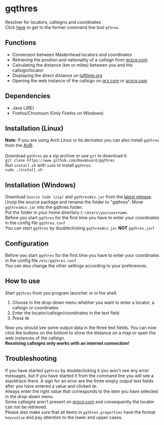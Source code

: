 # gqthres
Resolver for locators, callsigns and coordinates<br />
Click [here](https://github.com/BaumGuard/qthres) to get to the former command line tool `qthres`.
<br />
## Functions<br />
- Conversion between Maidenhead locators and coordinates
- Retrieving the position and nationality of a callsign from [qrzcq.com](https://qrz.com)
- Calculating the distance (km or miles) between you and the callsign/locator
- Displaying the direct distance on [luftlinie.org](https://luftlinie.org)
- Opening the web instance of the callsign on [qrz.com](https://qrz.com) or [qrzcq.com](https://qrzcq.com)
## Dependencies<br />
- Java (JRE)
- Firefox/Chromium (Only Firefox on Windows)
## Installation (Linux)<br />
**Note:** If you are using Arch Linux or its derivates you can also install `gqthres` from the [AUR](https://aur.archlinux.org/packages/gqthres).<br />
<br />
Download `gqthres` as a zip archive or use `git` to download it:<br />
`git clone https://www.github.com/BaumGuard/gqthres`<br />
Run `install.sh` with `sudo` to install `gqthres`:<br />
`sudo ./install.sh`<br />
## Installation (Windows)<br />
Download `Source Code (zip)` and `gqthresWin.jar` from the [latest release](https://github.com/BaumGuard/gqthres/releases).<br />
Unzip the source package and rename the folder to "gqthres". Move `gqthresWin.jar` into the gqthres folder.<br />
Put the folder in your home directory `C:\Users\yourusername`.<br />
Before you start `gqthres` for the first time you have to enter your coordinates in the config file `gqthres.conf`<br />
You can start `gqthres` by doubleclicking `gqthresWin.jar` **NOT** `gqthres.jar`!<br />
## Configuration<br />
Before you start `gqthres` for the first time you have to enter your coordinates in the config file `/etc/gqthres.conf`<br />
You can also change the other settings according to your preferences.
## How to use<br />
Start `gqthres` from you program launcher or in the shell.
1. Choose in the drop-down menu whether you want to enter a locator, a callsign or coordinates
2. Enter the locator/callsign/coordinates in the text field
3. Press `OK`

Now you should see some output data in the three text fields. You can now click the buttons on the bottom to show the distance on a map or open the web instances of the callsign.<br />
**Resolving callsigns only works with an internet connection!**
## Troubleshooting<br />
If you have started `gqthres` by doubleclicking it you won't see any error messages, but if you have started it from the command line you will see a stacktrace there. A sign for an error are the three empty output text fields after you have entered a value and clicked `OK`.<br />
Always enter the right value that corresponds to the item you have selected in the drop-down menu.<br />
Some callsigns aren't present on [qrzcq.com](https://qrzcq.com) and consequently the locator can not be retrieved.<br />
Please also make sure that all items in `gqthres.properties` have the format `key=value` and pay attention to the lower and upper cases.
